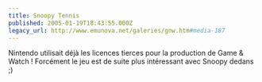 ```yaml
---
title: Snoopy Tennis
published: 2005-01-19T18:43:55.000Z
legacy_url: http://www.emunova.net/galeries/gnw.htm#media-187
---
```

Nintendo utilisait déjà les licences tierces pour la production de Game & Watch ! Forcément le jeu est de suite plus intéressant avec Snoopy dedans ;)
